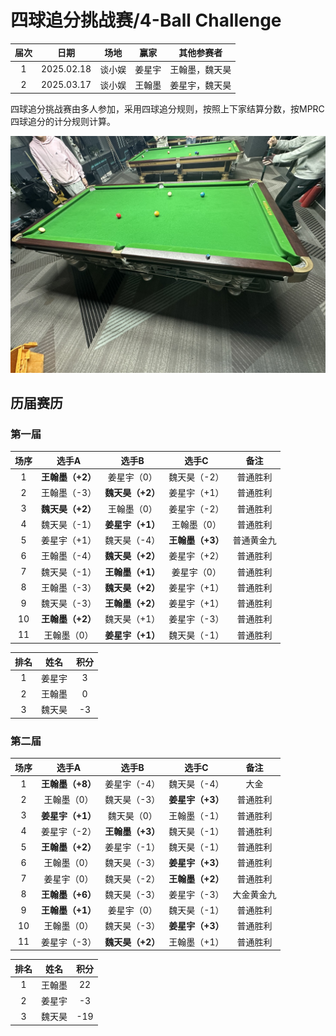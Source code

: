 # 四球追分挑战赛/4-Ball Challenge

| 届次 | 日期       | 场地    | 赢家   | 其他参赛者    |
| :--: | :--------: | :----: | :---: | :-----------: |
| 1    | 2025.02.18 | 谈小娱 | 姜星宇 | 王翰墨，魏天昊 |
| 2    | 2025.03.17 | 谈小娱 | 王翰墨 | 姜星宇，魏天昊 |

四球追分挑战赛由多人参加，采用四球追分规则，按照上下家结算分数，按MPRC四球追分的计分规则计算。

![](./img/4-ball_challenge.jpg)

## 历届赛历

### 第一届

| 场序 |    选手A         |   选手B         |   选手C          |   备注     |
| :--: | :-------------: | :-------------: | :-------------: | :--------: |
|  1   | **王翰墨（+2）** | 姜星宇（0）      | 魏天昊（-2）     | 普通胜利   |
|  2   | 王翰墨（-3）     | **魏天昊（+2）** | 姜星宇（+1）     | 普通胜利   |
|  3   | **魏天昊（+2）** | 王翰墨（0）      | 姜星宇（-2）     | 普通胜利   |
|  4   | 魏天昊（-1）     | **姜星宇（+1）** | 王翰墨（0）      | 普通胜利   |
|  5   | 姜星宇（+1）     | 魏天昊（-4）     | **王翰墨（+3）** | 普通黄金九 |
|  6   | 王翰墨（-4）     | **魏天昊（+2）** | 姜星宇（+2）     | 普通胜利   |
|  7   | 魏天昊（-1）     | **王翰墨（+1）** | 姜星宇（0）      | 普通胜利   |
|  8   | 王翰墨（-3）     | **魏天昊（+2）** | 姜星宇（+1）     | 普通胜利   |
|  9   | 魏天昊（-3）     | **王翰墨（+2）** | 姜星宇（+1）     | 普通胜利   |
|  10  | **王翰墨（+2）** | 魏天昊（+1）     | 姜星宇（-3）     | 普通胜利   |
|  11  | 王翰墨（0）      | **姜星宇（+1）** | 魏天昊（-1）     | 普通胜利   |

| 排名 |  姓名  | 积分 | 
| :--: | :---: | :--: |
|  1   | 姜星宇 |  3   |
|  2   | 王翰墨 |  0   |
|  3   | 魏天昊 |  -3  |

### 第二届

| 场序 |    选手A         |   选手B         |   选手C          |   备注     |
| :--: | :-------------: | :-------------: | :-------------: | :--------: |
|  1   | **王翰墨（+8）** | 姜星宇（-4）     | 魏天昊（-4）     | 大金       |
|  2   | 王翰墨（0）      | 魏天昊（-3）     | **姜星宇（+3）** | 普通胜利   |
|  3   | **姜星宇（+1）** | 魏天昊（0）      | 王翰墨（-1）     | 普通胜利   |
|  4   | 姜星宇（-2）     | **王翰墨（+3）** | 魏天昊（-1）     | 普通胜利   |
|  5   | **王翰墨（+2）** | 姜星宇（-1）     | 魏天昊（-1）     | 普通胜利   |
|  6   | 王翰墨（0）      | 魏天昊（-3）     | **姜星宇（+3）** | 普通胜利   |
|  7   | 姜星宇（0）      | 魏天昊（-2）     | **王翰墨（+2）** | 普通胜利   |
|  8   | **王翰墨（+6）** | 魏天昊（-3）     | 姜星宇（-3）     | 大金黄金九 |
|  9   | **王翰墨（+1）** | 姜星宇（0）      | 魏天昊（-1）     | 普通胜利   |
|  10  | 王翰墨（0）      | 魏天昊（-3）     | **姜星宇（+3）** | 普通胜利   |
|  11  | 姜星宇（-3）     | **魏天昊（+2）** | 王翰墨（+1）     | 普通胜利   |

| 排名 |  姓名  | 积分 | 
| :--: | :---: | :--: |
|  1   | 王翰墨 |  22  |
|  2   | 姜星宇 |  -3  |
|  3   | 魏天昊 | -19  |